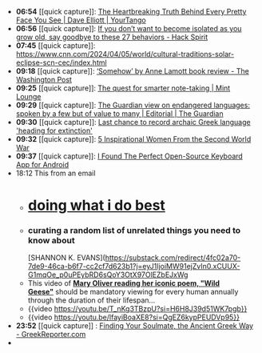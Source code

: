 - **06:54** [[quick capture]]:  [The Heartbreaking Truth Behind Every Pretty Face You See | Dave Elliott | YourTango](https://www.yourtango.com/heartbreak/heartbreaking-truth-behind-every-pretty-face-you-see)
- **06:56** [[quick capture]]:  [If you don’t want to become isolated as you grow old, say goodbye to these 27 behaviors - Hack Spirit](https://hackspirit.com/if-you-dont-want-to-become-isolated-as-you-grow-old-say-goodbye-to-these-behaviors/)
- **07:45** [[quick capture]]:  https://www.cnn.com/2024/04/05/world/cultural-traditions-solar-eclipse-scn-cec/index.html
- **09:18** [[quick capture]]:  [‘Somehow’ by Anne Lamott book review - The Washington Post](https://www.washingtonpost.com/books/2024/04/06/anne-lamott-somehow-review/)
- **09:25** [[quick capture]]:  [The quest for smarter note-taking | Mint Lounge](https://lifestyle.livemint.com/smart-living/innovation/digital-note-taking-apps-obsidian-notion-evernote-capacities-111712296165760.html)
- **09:29** [[quick capture]]:  [The Guardian view on endangered languages: spoken by a few but of value to many | Editorial | The Guardian](https://www.theguardian.com/commentisfree/2024/apr/05/the-guardian-view-on-endangered-languages-spoken-by-a-few-but-of-value-to-many)
- **09:30** [[quick capture]]:  [Last chance to record archaic Greek language 'heading for extinction'](https://phys.org/news/2024-04-chance-archaic-greek-language-extinction.html)
- **09:32** [[quick capture]]:  [5 Inspirational Women From the Second World War](https://www.thecollector.com/inspirational-women-second-world-war/)
- **09:37** [[quick capture]]:  [I Found The Perfect Open-Source Keyboard App for Android](https://news.itsfoss.com/simple-keyboard-android/)
- 18:12 This from an email
	- # [doing what i do best](https://substack.com/app-link/post?publication_id=322249&post_id=143329654&utm_source=post-email-title&utm_campaign=email-post-title&isFreemail=true&r=1ouz6o&token=eyJ1c2VyX2lkIjoxMDIyMjIyNDAsInBvc3RfaWQiOjE0MzMyOTY1NCwiaWF0IjoxNzEyNDE1MzY5LCJleHAiOjE3MTUwMDczNjksImlzcyI6InB1Yi0zMjIyNDkiLCJzdWIiOiJwb3N0LXJlYWN0aW9uIn0.H4762r6xa786E_egwvjB_HUytTP3m0w1Aqv6SpD7hKY)
	- ### curating a random list of unrelated things you need to know about
	  [SHANNON K. EVANS](https://substack.com/redirect/4fc02a70-7de9-46ca-b6f7-cc2cf7d623b1?j=eyJ1IjoiMW91ejZvIn0.xCUUX-G1mqOe_p0uPEybRD6sQoY3OtX97OlEZbEJxWg
	- This video of **[Mary Oliver reading her iconic poem, "Wild Geese"](https://substack.com/redirect/cde97b7c-91fc-4c18-858b-982791755007?j=eyJ1IjoiMW91ejZvIn0.xCUUX-G1mqOe_p0uPEybRD6sQoY3OtX97OlEZbEJxWg)** should be mandatory viewing for every human annually through the duration of their lifespan...
	- {{video https://youtu.be/T_nKg3TBzpU?si=H6H8J39d51WK7pgb}}
	- {{video https://youtu.be/lfayiBoaXE8?si=QgEZ6kypPEUDVp95}}
- **23:52** [[quick capture]] : [Finding Your Soulmate, the Ancient Greek Way - GreekReporter.com](https://greekreporter.com/2024/04/06/finding-soulmate-ancient-greek-way/ "Finding Your Soulmate, the Ancient Greek Way - GreekReporter.com")
-
